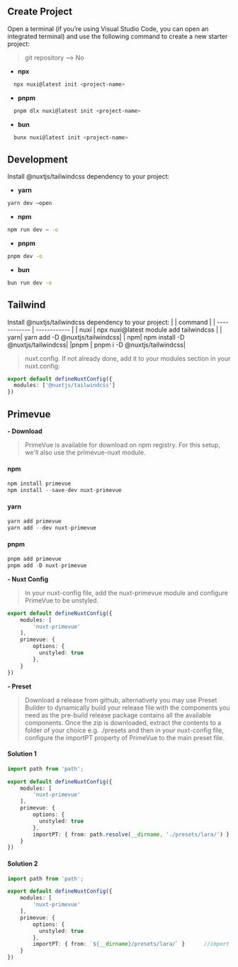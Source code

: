 
## Create Project

Open a terminal (if you’re using Visual Studio Code, you can open an integrated terminal) and use the following command to create a new starter project:
> git repository --> No

- **npx**	

```bash
  npx nuxi@latest init <project-name>
```

- **pnpm**	

```bash
  pnpm dlx nuxi@latest init <project-name>
```

- **bun**

```bash
  bunx nuxi@latest init <project-name>
```

## Development
Install @nuxtjs/tailwindcss dependency to your project:
- **yarn**
```bash
yarn dev —open
```
- **npm**
```bash
npm run dev — -o
```
- **pnpm**
```bash
pnpm dev -o
```
- **bun**
```bash
bun run dev -o
```

## Tailwind
  Install @nuxtjs/tailwindcss dependency to your project:
|   |  command |
| ------------ | ------------ |
|  nuxi | npx nuxi@latest module add tailwindcss  |
|   yarn|   yarn add -D @nuxtjs/tailwindcss|
|   npm|   npm install -D @nuxtjs/tailwindcss|
|pnpm | pnpm i -D @nuxtjs/tailwindcss|

> nuxt.config. If not already done, add it to your modules section in your nuxt.config:

```ts
export default defineNuxtConfig({
  modules: ['@nuxtjs/tailwindcss']
})
```

## Primevue 
**- Download**
> PrimeVue is available for download on npm registry. For this setup, we'll also use the primevue-nuxt module.

#### npm
```ts
npm install primevue
npm install --save-dev nuxt-primevue
```
#### yarn
```ts
yarn add primevue
yarn add --dev nuxt-primevue
```
#### pnpm
```ts
pnpm add primevue
pnpm add -D nuxt-primevue
```

**- Nuxt Config**
> In your nuxt-config file, add the nuxt-primevue module and configure PrimeVue to be unstyled.

```ts
export default defineNuxtConfig({
    modules: [
        'nuxt-primevue'
    ],
    primevue: {
        options: {
          unstyled: true
        },
    }
})

```

**- Preset**
> Download a release from github, alternatively you may use Preset Builder to dynamically build your release file with the components you need as the pre-build release package contains all the available components. Once the zip is downloaded, extract the contents to a folder of your choice e.g. ./presets and then in your nuxt-config file, configure the importPT property of PrimeVue to the main preset file.

#### Solution 1

```ts
import path from 'path';

export default defineNuxtConfig({
    modules: [
        'nuxt-primevue'
    ],
    primevue: {
        options: {
          unstyled: true
        },
        importPT: { from: path.resolve(__dirname, './presets/lara/') }      //import and apply preset   
    }
})

```
#### Solution 2

```ts
import path from 'path';

export default defineNuxtConfig({
    modules: [
        'nuxt-primevue'
    ],
    primevue: {
        options: {
          unstyled: true
        },
        importPT: { from: `${__dirname}/presets/lara/` }      //import and apply preset   
    }
})

```
